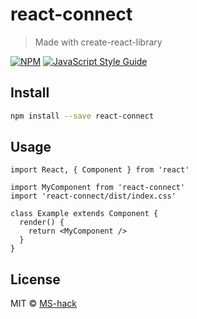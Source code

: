 # react-connect

> Made with create-react-library

[![NPM](https://img.shields.io/npm/v/react-connect.svg)](https://www.npmjs.com/package/react-connect) [![JavaScript Style Guide](https://img.shields.io/badge/code_style-standard-brightgreen.svg)](https://standardjs.com)

## Install

```bash
npm install --save react-connect
```

## Usage

```tsx
import React, { Component } from 'react'

import MyComponent from 'react-connect'
import 'react-connect/dist/index.css'

class Example extends Component {
  render() {
    return <MyComponent />
  }
}
```

## License

MIT © [MS-hack](https://github.com/MS-hack)
